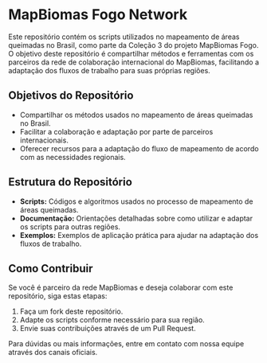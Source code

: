 # MapBiomas Fogo Network

Este repositório contém os scripts utilizados no mapeamento de áreas queimadas no Brasil, como parte da Coleção 3 do projeto MapBiomas Fogo. O objetivo deste repositório é compartilhar métodos e ferramentas com os parceiros da rede de colaboração internacional do MapBiomas, facilitando a adaptação dos fluxos de trabalho para suas próprias regiões.

## Objetivos do Repositório

- Compartilhar os métodos usados no mapeamento de áreas queimadas no Brasil.
- Facilitar a colaboração e adaptação por parte de parceiros internacionais.
- Oferecer recursos para a adaptação do fluxo de mapeamento de acordo com as necessidades regionais.

## Estrutura do Repositório

- **Scripts:** Códigos e algoritmos usados no processo de mapeamento de áreas queimadas.
- **Documentação:** Orientações detalhadas sobre como utilizar e adaptar os scripts para outras regiões.
- **Exemplos:** Exemplos de aplicação prática para ajudar na adaptação dos fluxos de trabalho.

## Como Contribuir

Se você é parceiro da rede MapBiomas e deseja colaborar com este repositório, siga estas etapas:

1. Faça um fork deste repositório.
2. Adapte os scripts conforme necessário para sua região.
3. Envie suas contribuições através de um Pull Request.

Para dúvidas ou mais informações, entre em contato com nossa equipe através dos canais oficiais.
